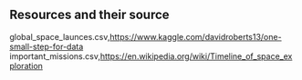 ## Resources and their source

global_space_launces.csv,https://www.kaggle.com/davidroberts13/one-small-step-for-data
important_missions.csv,https://en.wikipedia.org/wiki/Timeline_of_space_exploration
